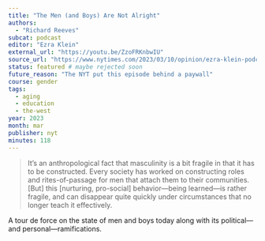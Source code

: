 ```yaml
---
title: "The Men (and Boys) Are Not Alright"
authors:
  - "Richard Reeves"
subcat: podcast
editor: "Ezra Klein"
external_url: "https://youtu.be/ZzoFRKnbwIU"
source_url: "https://www.nytimes.com/2023/03/10/opinion/ezra-klein-podcast-richard-reeves.html"
status: featured # maybe rejected soon
future_reason: "The NYT put this episode behind a paywall"
course: gender
tags:
  - aging
  - education
  - the-west
year: 2023
month: mar
publisher: nyt
minutes: 118
---
```


> It’s an anthropological fact that masculinity is a bit fragile in that it has to be constructed.
Every society has worked on constructing roles and rites-of-passage for men that attach them to their communities.
[But] this [nurturing, pro-social] behavior—being learned—is rather fragile, and can disappear quite quickly under circumstances that no longer teach it effectively.

A tour de force on the state of men and boys today along with its political—and personal—ramifications.
